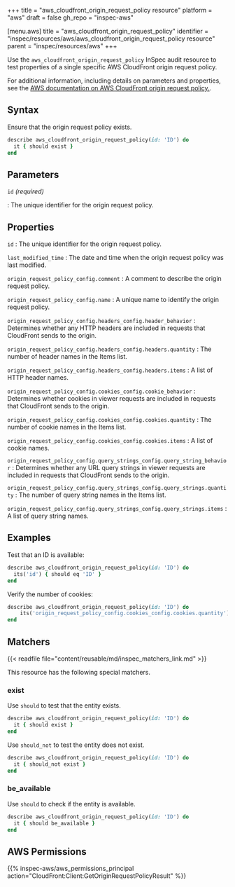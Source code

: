 +++
title = "aws_cloudfront_origin_request_policy resource"
platform = "aws"
draft = false
gh_repo = "inspec-aws"

[menu.aws]
title = "aws_cloudfront_origin_request_policy"
identifier = "inspec/resources/aws/aws_cloudfront_origin_request_policy resource"
parent = "inspec/resources/aws"
+++

Use the `aws_cloudfront_origin_request_policy` InSpec audit resource to test properties of a single specific AWS CloudFront origin request policy.

For additional information, including details on parameters and properties, see the [AWS documentation on AWS CloudFront origin request policy.](https://docs.aws.amazon.com/AWSCloudFormation/latest/UserGuide/aws-resource-cloudfront-originrequestpolicy.html).

## Syntax

Ensure that the origin request policy exists.

```ruby
describe aws_cloudfront_origin_request_policy(id: 'ID') do
  it { should exist }
end
```

## Parameters

`id` _(required)_

: The unique identifier for the origin request policy.

## Properties

`id`
: The unique identifier for the origin request policy.

`last_modified_time`
: The date and time when the origin request policy was last modified.

`origin_request_policy_config.comment`
: A comment to describe the origin request policy.

`origin_request_policy_config.name`
: A unique name to identify the origin request policy.

`origin_request_policy_config.headers_config.header_behavior`
: Determines whether any HTTP headers are included in requests that CloudFront sends to the origin.

`origin_request_policy_config.headers_config.headers.quantity`
: The number of header names in the Items list.

`origin_request_policy_config.headers_config.headers.items`
: A list of HTTP header names.

`origin_request_policy_config.cookies_config.cookie_behavior`
: Determines whether cookies in viewer requests are included in requests that CloudFront sends to the origin.

`origin_request_policy_config.cookies_config.cookies.quantity`
: The number of cookie names in the Items list.

`origin_request_policy_config.cookies_config.cookies.items`
: A list of cookie names.

`origin_request_policy_config.query_strings_config.query_string_behavior`
: Determines whether any URL query strings in viewer requests are included in requests that CloudFront sends to the origin.

`origin_request_policy_config.query_strings_config.query_strings.quantity`
: The number of query string names in the Items list.

`origin_request_policy_config.query_strings_config.query_strings.items`
: A list of query string names.

## Examples

Test that an ID is available:

```ruby
describe aws_cloudfront_origin_request_policy(id: 'ID') do
  its('id') { should eq 'ID' }
end
```

Verify the number of cookies:

```ruby
describe aws_cloudfront_origin_request_policy(id: 'ID') do
    its('origin_request_policy_config.cookies_config.cookies.quantity') { should eq 1 }
end
```

## Matchers

{{< readfile file="content/reusable/md/inspec_matchers_link.md" >}}

This resource has the following special matchers.

### exist

Use `should` to test that the entity exists.

```ruby
describe aws_cloudfront_origin_request_policy(id: 'ID') do
  it { should exist }
end
```

Use `should_not` to test the entity does not exist.

```ruby
describe aws_cloudfront_origin_request_policy(id: 'ID') do
  it { should_not exist }
end
```

### be_available

Use `should` to check if the entity is available.

```ruby
describe aws_cloudfront_origin_request_policy(id: 'ID') do
  it { should be_available }
end
```

## AWS Permissions

{{% inspec-aws/aws_permissions_principal action="CloudFront:Client:GetOriginRequestPolicyResult" %}}
